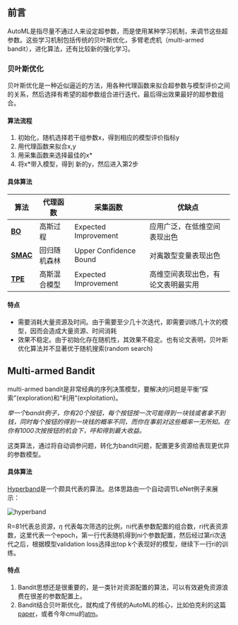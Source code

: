 

## 前言

AutoML是指尽量不通过人来设定超参数，而是使用某种学习机制，来调节这些超参数。这些学习机制包括传统的贝叶斯优化，多臂老虎机（multi-armed bandit），进化算法，还有比较新的强化学习。



### 贝叶斯优化

贝叶斯优化是一种近似逼近的方法，用各种代理函数来拟合超参数与模型评价之间的关系，然后选择有希望的超参数组合进行迭代，最后得出效果最好的超参数组合。

#### 算法流程

1. 初始化，随机选择若干组参数x，得到相应的模型评价指标y
2. 用代理函数来拟合x,y
3. 用采集函数来选择最佳的x*
4. 将x*带入模型，得到 新的y，然后进入第2步

#### 具体算法

| 算法                                       | 代理函数   | 采集函数                   | 优缺点               |
| ---------------------------------------- | ------ | ---------------------- | ----------------- |
| [**BO**](http://papers.nips.cc/paper/4522-practical-bayesian-optimization-of-machine-learning-algorithms.pdf) | 高斯过程   | Expected Improvement   | 应用广泛，在低维空间表现出色    |
| [**SMAC**](http://www.cs.ubc.ca/~hutter/papers/11-LION5-SMAC.pdf) | 回归随机森林 | Upper Confidence Bound | 对离散型变量表现出色        |
| [**TPE**](http://papers.nips.cc/paper/4443-algorithms-for-hyper-parameter-optimization.pdf) | 高斯混合模型 | Expected Improvement   | 高维空间表现出色，有论文表明最实用 |

#### 特点

* 需要消耗大量资源及时间。由于需要至少几十次迭代，即需要训练几十次的模型，因而会造成大量资源、时间消耗
* 效果不稳定。由于初始化存在随机性，其效果不稳定。也有论文表明，贝叶斯优化算法并不显著优于随机搜索(random search)



## Multi-armed Bandit

multi-armed bandit是非常经典的序列决策模型，要解决的问题是平衡“探索”(exploration)和“利用”(exploitation)。

*举一个bandit例子，你有20个按钮，每个按钮按一次可能得到一块钱或者拿不到钱，同时每个按钮的得到一块钱的概率不同，而你在事前对这些概率一无所知。在你有1000次按按钮的机会下，呼和得到最大收益。* 

这类算法，通过将自动调参问题，转化为bandit问题，配置更多资源给表现更优异的参数模型。

#### 具体算法

[Hyperband](https://arxiv.org/pdf/1603.06560.pdf)是一个颇具代表的算法。总体思路由一个自动调节LeNet例子来展示：

![hyperband](https://jinxin0924.github.io/img/in-post/post1/hyperband.PNG)

R=81代表总资源，$\eta$ 代表每次筛选的比例，ni代表参数配置的组合数，ri代表资源数，这里代表一个epoch，第一行代表随机得到ni个参数配置，然后经过第ri次迭代之后，根据模型validation loss选择出top k个表现好的模型，继续下一行ri的训练。

#### 特点

1. Bandit思想还是很重要的，是一类针对资源配置的算法，可以有效避免资源浪费在很差的参数配置上。
2. Bandit结合贝叶斯优化，就构成了传统的AutoML的核心，比如伯克利的这篇[paper](https://amplab.cs.berkeley.edu/wp-content/uploads/2015/07/163-sparks.pdf)，或者今年cmu的[atm](https://amplab.cs.berkeley.edu/wp-content/uploads/2015/07/163-sparks.pdf)。







